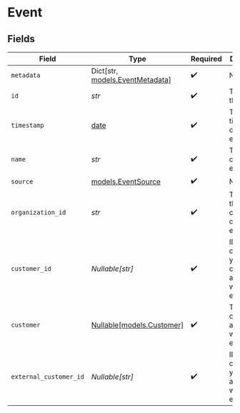 # Event


## Fields

| Field                                                                    | Type                                                                     | Required                                                                 | Description                                                              |
| ------------------------------------------------------------------------ | ------------------------------------------------------------------------ | ------------------------------------------------------------------------ | ------------------------------------------------------------------------ |
| `metadata`                                                               | Dict[str, [models.EventMetadata](../models/eventmetadata.md)]            | :heavy_check_mark:                                                       | N/A                                                                      |
| `id`                                                                     | *str*                                                                    | :heavy_check_mark:                                                       | The ID of the object.                                                    |
| `timestamp`                                                              | [date](https://docs.python.org/3/library/datetime.html#date-objects)     | :heavy_check_mark:                                                       | The timestamp of the event.                                              |
| `name`                                                                   | *str*                                                                    | :heavy_check_mark:                                                       | The name of the event.                                                   |
| `source`                                                                 | [models.EventSource](../models/eventsource.md)                           | :heavy_check_mark:                                                       | N/A                                                                      |
| `organization_id`                                                        | *str*                                                                    | :heavy_check_mark:                                                       | The ID of the organization owning the event.                             |
| `customer_id`                                                            | *Nullable[str]*                                                          | :heavy_check_mark:                                                       | ID of the customer in your Polar organization associated with the event. |
| `customer`                                                               | [Nullable[models.Customer]](../models/customer.md)                       | :heavy_check_mark:                                                       | The customer associated with the event.                                  |
| `external_customer_id`                                                   | *Nullable[str]*                                                          | :heavy_check_mark:                                                       | ID of the customer in your system associated with the event.             |